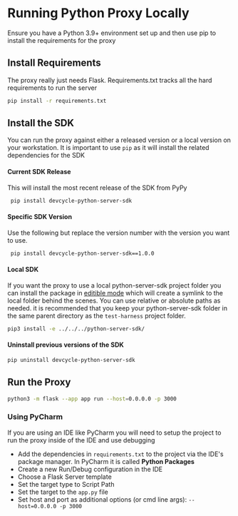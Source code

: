 # Running Python Proxy Locally

Ensure you have a Python 3.9+ environment set up and then use pip to install the requirements for the proxy

## Install Requirements

The proxy really just needs Flask. Requirements.txt tracks all the hard requirements to run the server

```bash
pip install -r requirements.txt
```

## Install the SDK

You can run the proxy against either a released version or a local version on your workstation. It is important to
use `pip` as it will install the related dependencies for the SDK

#### Current SDK Release

This will install the most recent release of the SDK from PyPy

```bash
 pip install devcycle-python-server-sdk
```

#### Specific SDK Version

Use the following but replace the version number with the version you want to use.

```bash
 pip install devcycle-python-server-sdk==1.0.0
```

#### Local SDK

If you want the proxy to use a local python-server-sdk project folder you can install the package in
[editible mode](https://packaging.python.org/en/latest/guides/distributing-packages-using-setuptools/#working-in-development-mode) which will create a symlink to the local folder behind the scenes. You can use relative or
absolute paths as needed. it is recommended that you keep your python-server-sdk folder in the same parent
directory as the `test-harness` project folder.

```bash
pip3 install -e ../../../python-server-sdk/
```

#### Uninstall previous versions of the SDK

```bash
pip uninstall devcycle-python-server-sdk
```

## Run the Proxy

```bash
python3 -m flask --app app run --host=0.0.0.0 -p 3000
```

### Using PyCharm

If you are using an IDE like PyCharm you will need to setup the project to run the proxy inside of the IDE and use debugging

- Add the dependencies in `requirements.txt` to the project via the IDE's package manager. In PyCharm it is called **Python Packages**
- Create a new Run/Debug configuration in the IDE
- Choose a Flask Server template
- Set the target type to Script Path
- Set the target to the `app.py` file
- Set host and port as additional options (or cmd line args): `--host=0.0.0.0 -p 3000`
